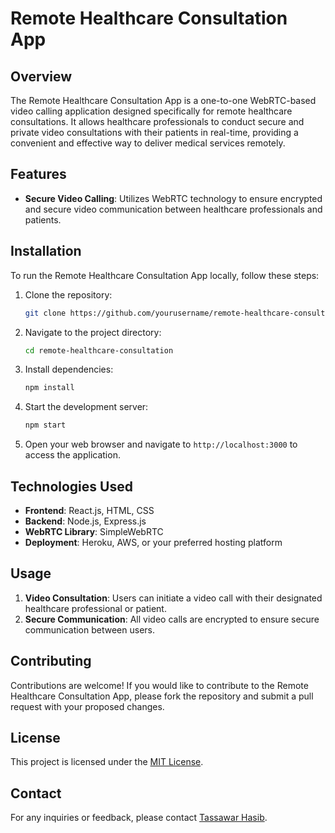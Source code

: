 # Remote Healthcare Consultation App

## Overview

The Remote Healthcare Consultation App is a one-to-one WebRTC-based video calling application designed specifically for remote healthcare consultations. It allows healthcare professionals to conduct secure and private video consultations with their patients in real-time, providing a convenient and effective way to deliver medical services remotely.

## Features

- **Secure Video Calling**: Utilizes WebRTC technology to ensure encrypted and secure video communication between healthcare professionals and patients.

## Installation

To run the Remote Healthcare Consultation App locally, follow these steps:

1. Clone the repository:

    ```bash
    git clone https://github.com/yourusername/remote-healthcare-consultation.git
    ```

2. Navigate to the project directory:

    ```bash
    cd remote-healthcare-consultation
    ```

3. Install dependencies:

    ```bash
    npm install
    ```

4. Start the development server:

    ```bash
    npm start
    ```

5. Open your web browser and navigate to `http://localhost:3000` to access the application.

## Technologies Used

- **Frontend**: React.js, HTML, CSS
- **Backend**: Node.js, Express.js
- **WebRTC Library**: SimpleWebRTC
- **Deployment**: Heroku, AWS, or your preferred hosting platform

## Usage
1. **Video Consultation**: Users can initiate a video call with their designated healthcare professional or patient.
2. **Secure Communication**: All video calls are encrypted to ensure secure communication between users.

## Contributing

Contributions are welcome! If you would like to contribute to the Remote Healthcare Consultation App, please fork the repository and submit a pull request with your proposed changes.

## License

This project is licensed under the [MIT License](LICENSE).

## Contact

For any inquiries or feedback, please contact [Tassawar Hasib](mailto:tassawarhasib@gmail.com).
